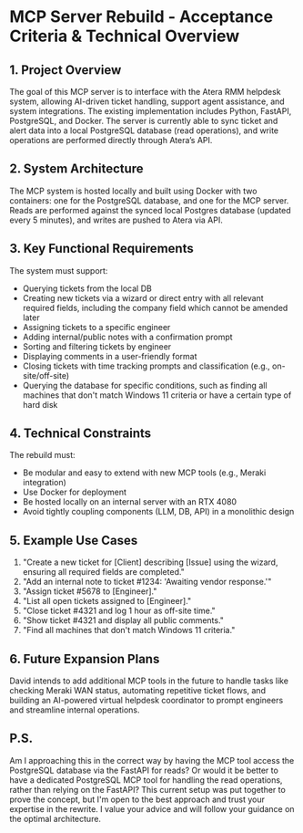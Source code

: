 # MCP Server Rebuild - Acceptance Criteria & Technical Overview
 
## 1. Project Overview
The goal of this MCP server is to interface with the Atera RMM helpdesk system, allowing AI-driven ticket handling, support agent assistance, and system integrations. The existing implementation includes Python, FastAPI, PostgreSQL, and Docker. The server is currently able to sync ticket and alert data into a local PostgreSQL database (read operations), and write operations are performed directly through Atera’s API.
 
## 2. System Architecture
The MCP system is hosted locally and built using Docker with two containers: one for the PostgreSQL database, and one for the MCP server. Reads are performed against the synced local Postgres database (updated every 5 minutes), and writes are pushed to Atera via API.
 
## 3. Key Functional Requirements
The system must support:
- Querying tickets from the local DB
- Creating new tickets via a wizard or direct entry with all relevant required fields, including the company field which cannot be amended later
- Assigning tickets to a specific engineer
- Adding internal/public notes with a confirmation prompt
- Sorting and filtering tickets by engineer
- Displaying comments in a user-friendly format
- Closing tickets with time tracking prompts and classification (e.g., on-site/off-site)
- Querying the database for specific conditions, such as finding all machines that don't match Windows 11 criteria or have a certain type of hard disk
 
## 4. Technical Constraints
The rebuild must:
- Be modular and easy to extend with new MCP tools (e.g., Meraki integration)
- Use Docker for deployment
- Be hosted locally on an internal server with an RTX 4080
- Avoid tightly coupling components (LLM, DB, API) in a monolithic design
 
## 5. Example Use Cases
1. "Create a new ticket for [Client] describing [Issue] using the wizard, ensuring all required fields are completed."
2. "Add an internal note to ticket #1234: 'Awaiting vendor response.'"
3. "Assign ticket #5678 to [Engineer]."
4. "List all open tickets assigned to [Engineer]."
5. "Close ticket #4321 and log 1 hour as off-site time."
6. "Show ticket #4321 and display all public comments."
7. "Find all machines that don't match Windows 11 criteria."
 
## 6. Future Expansion Plans
David intends to add additional MCP tools in the future to handle tasks like checking Meraki WAN status, automating repetitive ticket flows, and building an AI-powered virtual helpdesk coordinator to prompt engineers and streamline internal operations.
 
## P.S.
Am I approaching this in the correct way by having the MCP tool access the PostgreSQL database via the FastAPI for reads? Or would it be better to have a dedicated PostgreSQL MCP tool for handling the read operations, rather than relying on the FastAPI? This current setup was put together to prove the concept, but I'm open to the best approach and trust your expertise in the rewrite. I value your advice and will follow your guidance on the optimal architecture.